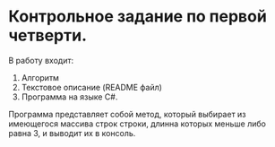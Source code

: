 # Контрольное задание по первой четверти.

В работу входит:

1. Алгоритм
2. Текстовое описание (README файл)
3. Программа на языке С#.

Программа представляет собой метод, который выбирает из имеющегося массива строк строки, длинна которых меньше либо равна 3, и выводит их в консоль. 
